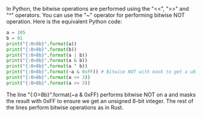  In Python, the bitwise operations are performed using the "<<", ">>" and "^" operators. You can use the "~" operator for performing bitwise NOT operation. Here is the equivalent Python code:

```python
a = 105
b = 91
print("{:0>8b}".format(a))
print("{:0>8b}".format(b))
print("{:0>8b}".format(a | b))
print("{:0>8b}".format(a & b))
print("{:0>8b}".format(a ^ b))
print("{:0>8b}".format(~a & 0xFF)) # Bitwise NOT with mask to get a u8.
print("{:0>8b}".format(a << 3))
print("{:0>8b}".format(a >> 3))
```
The line "{:0>8b}".format(~a & 0xFF) performs bitwise NOT on a and masks the result with 0xFF to ensure we get an unsigned 8-bit integer. The rest of the lines perform bitwise operations as in Rust.
